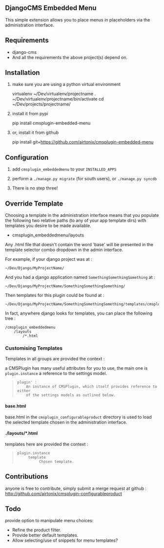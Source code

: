 ## DjangoCMS Embedded Menu

This simple extension allows you to place menus in placeholders via the
administration interface.


## Requirements

* django-cms
* And all the requirements the above project(s) depend on.


## Installation

1. make sure you are using a python virtual environment

    virtualenv ~/Dev/virtualenv/projectname
    . ~/Dev/virtualenv/projectname/bin/activate
    cd ~/Dev/projects/projectname/

2. install it from pypi

    pip install cmsplugin-embedded-menu

3. or, install it from github

    pip install git+https://github.com/airtonix/cmsplugin-embedded-menu

## Configuration

1. add `cmsplugin_embeddedmenu` to your `INSTALLED_APPS`

2. perform a `./manage.py migrate` (for south users), or `./manage.py syncdb`

3. There is no step three!


## Override Template

Choosing a template in the administration interface means that you
populate the following two relative paths (to any of your app template dirs)
with templates you desire to be made available.

* cmsplugin_embeddedmenu/layouts

Any .html file that doesn't contain the word 'base' will be presented in
the template selector combo dropdown in the admin interface.

For example, if your django project was at :

    ~/Dev/Django/MyProjectName/

And you had a django application named `SomethingSomethingSomething` at :

    ~/Dev/Django/MyProjectName/SomethingSomethingSomething/

Then templates for this plugin could be found at :

    ~/Dev/Django/MyProjectName/SomethingSomethingSomething/templates/cmsplugin_embeddedmenu/layouts/*.html

In fact, anywhere django looks for templates, you can place the following tree :

    /cmsplugin_embeddedmenu
        /layouts
            /*.html


### Customising Templates

Templates in all groups are provided the context :

a CMSPlugin has many useful attributes for you to use, the main one
is `plugin.instance` a reference to the settings model.

>     plugin' :
>         An instance of CMSPlugin, which itself provides reference to either
>         of the settings models as outlined below.

#### base.html

base.html in the `cmsplugin_configurableproduct` directory is used to load the
selected template chosen in the administration interface.


#### ./layouts/*.html

templates here are provided the context :

>     plugin.instance
>          template
>               Chosen template.
>



## Contributions

anyone is free to contribute, simply submit a merge request at
github : http://github.com/airtonix/cmsplugin-configurableproduct


## Todo

provide option to manipulate menu choices:

* Refine the product filter.
* Provide better default templates.
* Allow selecting/use of snippets for menu templates?
